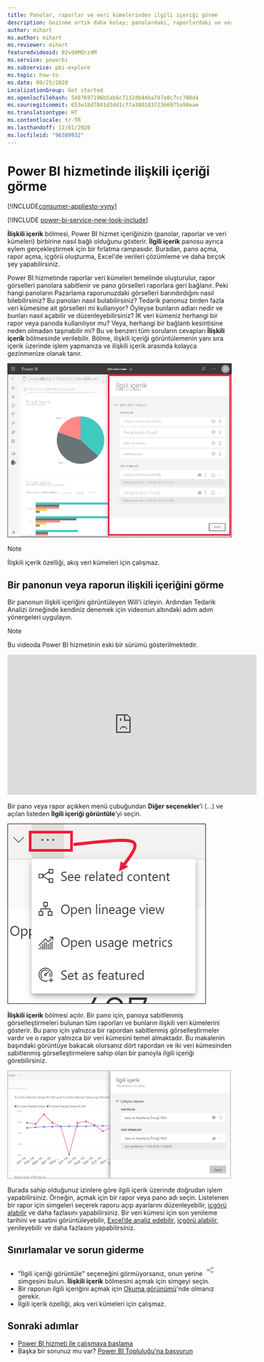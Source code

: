 ```yaml
---
title: Panolar, raporlar ve veri kümelerinden ilgili içeriği görme
description: Gezinme artık daha kolay; panolardaki, raporlardaki ve veri kümelerindeki ilişkili içeriği görün
author: mihart
ms.author: mihart
ms.reviewer: mihart
featuredvideoid: B2vd4MQrz4M
ms.service: powerbi
ms.subservice: pbi-explore
ms.topic: how-to
ms.date: 09/25/2020
LocalizationGroup: Get started
ms.openlocfilehash: 5487697196b5ab6c7132db44ba707a0c7cc708d4
ms.sourcegitcommit: 653e18d7041d3dd1cf7a38010372366975a98eae
ms.translationtype: HT
ms.contentlocale: tr-TR
ms.lasthandoff: 12/01/2020
ms.locfileid: "96389932"
---
```

# <a name="see-related-content-in-the-power-bi-service"></a>Power BI hizmetinde ilişkili içeriği görme

[!INCLUDE[consumer-appliesto-yyny](../includes/consumer-appliesto-yyny.md)]

[!INCLUDE [power-bi-service-new-look-include](../includes/power-bi-service-new-look-include.md)]

**İlişkili içerik** bölmesi, Power BI hizmet içeriğinizin (panolar, raporlar ve veri kümeleri) birbirine nasıl bağlı olduğunu gösterir. **İlgili içerik** panosu ayrıca eylem gerçekleştirmek için bir fırlatma rampasıdır. Buradan, pano açma, rapor açma, içgörü oluşturma, Excel'de verileri çözümleme ve daha birçok şey yapabilirsiniz.  

Power BI hizmetinde raporlar veri kümeleri temelinde oluşturulur, rapor görselleri panolara sabitlenir ve pano görselleri raporlara geri bağlanır. Peki hangi panoların Pazarlama raporunuzdaki görselleri barındırdığını nasıl bilebilirsiniz? Bu panoları nasıl bulabilirsiniz? Tedarik panonuz birden fazla veri kümesine ait görselleri mi kullanıyor? Öyleyse bunların adları nedir ve bunları nasıl açabilir ve düzenleyebilirsiniz? İK veri kümeniz herhangi bir rapor veya panoda kullanılıyor mu? Veya, herhangi bir bağlantı kesintisine neden olmadan taşınabilir mi? Bu ve benzeri tüm soruların cevapları **İlişkili içerik** bölmesinde verilebilir.  Bölme, ilişkili içeriği görüntülemenin yanı sıra içerik üzerinde işlem yapmanıza ve ilişkili içerik arasında kolayca gezinmenize olanak tanır.

![ilişkili içerik](./media/end-user-related/power-bi-see-related-pane.png)

> [!NOTE]
> İlişkili içerik özelliği, akış veri kümeleri için çalışmaz.
> 
> 

## <a name="see-related-content-for-a-dashboard-or-report"></a>Bir panonun veya raporun ilişkili içeriğini görme
Bir panonun ilişkili içeriğini görüntüleyen Will'i izleyin. Ardından Tedarik Analizi örneğinde kendiniz denemek için videonun altındaki adım adım yönergeleri uygulayın.

> [!NOTE]
> Bu videoda Power BI hizmetinin eski bir sürümü gösterilmektedir. 

<iframe width="560" height="315" src="https://www.youtube.com/embed/B2vd4MQrz4M#t=3m05s" frameborder="0" allowfullscreen></iframe>

Bir pano veya rapor açıkken menü çubuğundan **Diğer seçenekler**’i (...) ve açılan listeden **İlgili içeriği görüntüle**’yi seçin.

![Üç nokta açılır listesi](./media/end-user-related/power-bi-see-related.png)

**İlişkili içerik** bölmesi açılır. Bir pano için, panoya sabitlenmiş görselleştirmeleri bulunan tüm raporları ve bunların ilişkili veri kümelerini gösterir. Bu pano için yalnızca bir rapordan sabitlenmiş görselleştirmeler vardır ve o rapor yalnızca bir veri kümesini temel almaktadır. Bu makalenin başındaki görüntüye bakacak olursanız dört rapordan ve iki veri kümesinden sabitlenmiş görselleştirmelere sahip olan bir panoyla ilgili içeriği görebilirsiniz.

![İlişkili içerik bölmesi](./media/end-user-related/power-bi-view-related-dashboard.png)

Burada sahip olduğunuz izinlere göre ilgili içerik üzerinde doğrudan işlem yapabilirsiniz.  Örneğin, açmak için bir rapor veya pano adı seçin.  Listelenen bir rapor için simgeleri seçerek raporu açıp ayarlarını düzenleyebilir, [içgörü alabilir](end-user-insights.md) ve daha fazlasını yapabilirsiniz. Bir veri kümesi için son yenileme tarihini ve saatini görüntüleyebilir, [Excel’de analiz edebilir](../collaborate-share/service-analyze-in-excel.md), [içgörü alabilir](end-user-insights.md), yenileyebilir ve daha fazlasını yapabilirsiniz.  



<!-- ## See related content for a dataset
You'll need at least *view* permissions to a dataset to open the **Related content** pane. In this example, we're using the [Procurement Analysis sample](../create-reports/sample-procurement.md).

From the nav pane, locate the **Workspaces** heading and select a workspace from the list. If you have content in a workspace, it will display in the canvas to the right. 

![workspaces in nav pane](./media/end-user-related/power-bi-workspace.png)


In a workspace, select the **Datasets** tab and locate the **See related** icon ![See related icon](./media/end-user-related/power-bi-view-related-icon-new.png).

![Datasets tab](./media/end-user-related/power-bi-related-dataset.png)

Select the icon to open the **Related content** pane.

![Related content pane opens on top of Power BI content view](media/end-user-related/power-bi-dataset.png)

From here, you can take direct action on the related content. For example, select a dashboard or report name to open it.  For any dashboard in the list, select an icon to [share the dashboard with others](../collaborate-share/service-share-dashboards.md) or to open the **Settings** window for the dashboard. For a report, select an icon to [analyze in Excel](../collaborate-share/service-analyze-in-excel.md), [rename](../create-reports/service-rename.md), or [get insights](end-user-insights.md).  -->

## <a name="limitations-and-troubleshooting"></a>Sınırlamalar ve sorun giderme
* "İlgili içeriği görüntüle" seçeneğini görmüyorsanız, onun yerine ![İlgili içeriği görüntüle simgesi](./media/end-user-related/power-bi-view-related-icon-new.png) simgesini bulun. **İlişkili içerik** bölmesini açmak için simgeyi seçin.
* Bir raporun ilgili içeriğini açmak için [Okuma görünümü](end-user-reading-view.md)'nde olmanız gerekir.
* İlgili içerik özelliği, akış veri kümeleri için çalışmaz.

## <a name="next-steps"></a>Sonraki adımlar
* [Power BI hizmeti ile çalışmaya başlama](../fundamentals/service-get-started.md)
* Başka bir sorunuz mu var? [Power BI Topluluğu'na başvurun](https://community.powerbi.com/)
